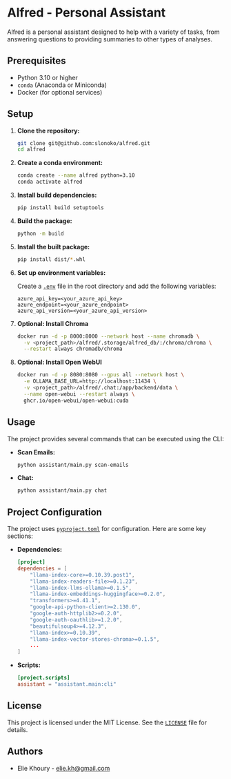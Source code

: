 # Alfred - Personal Assistant

Alfred is a personal assistant designed to help with a variety of tasks, from answering questions to providing summaries to other types of analyses.

## Prerequisites

- Python 3.10 or higher
- `conda` (Anaconda or Miniconda)
- Docker (for optional services)

## Setup

1. **Clone the repository:**

    ```sh
    git clone git@github.com:slonoko/alfred.git
    cd alfred
    ```

2. **Create a conda environment:**

    ```sh
    conda create --name alfred python=3.10
    conda activate alfred
    ```

3. **Install build dependencies:**

    ```sh
    pip install build setuptools
    ```

4. **Build the package:**

    ```sh
    python -m build
    ```

5. **Install the built package:**

    ```sh
    pip install dist/*.whl
    ```

6. **Set up environment variables:**

    Create a [`.env`](.env ) file in the root directory and add the following variables:

    ```env
    azure_api_key=<your_azure_api_key>
    azure_endpoint=<your_azure_endpoint>
    azure_api_version=<your_azure_api_version>
    ```

7. **Optional: Install Chroma**

    ```sh
    docker run -d -p 8000:8000 --network host --name chromadb \
      -v <project_path>/alfred/.storage/alfred_db/:/chroma/chroma \
      --restart always chromadb/chroma
    ```

8. **Optional: Install Open WebUI**

    ```sh
    docker run -d -p 8080:8080 --gpus all --network host \
      -e OLLAMA_BASE_URL=http://localhost:11434 \
      -v <project_path>/alfred/.chat:/app/backend/data \
      --name open-webui --restart always \
      ghcr.io/open-webui/open-webui:cuda
    ```

## Usage

The project provides several commands that can be executed using the CLI:

- **Scan Emails:**

    ```sh
    python assistant/main.py scan-emails
    ```

- **Chat:**

    ```sh
    python assistant/main.py chat
    ```

## Project Configuration

The project uses [`pyproject.toml`](pyproject.toml ) for configuration. Here are some key sections:

- **Dependencies:**

    ```toml
    [project]
    dependencies = [
        "llama-index-core>=0.10.39.post1",
        "llama-index-readers-file>=0.1.23",
        "llama-index-llms-ollama>=0.1.5",
        "llama-index-embeddings-huggingface>=0.2.0",
        "transformers>=4.41.1",
        "google-api-python-client>=2.130.0",
        "google-auth-httplib2>=0.2.0",
        "google-auth-oauthlib>=1.2.0",
        "beautifulsoup4>=4.12.3",
        "llama-index>=0.10.39",
        "llama-index-vector-stores-chroma>=0.1.5",
        ...
    ]
    ```

- **Scripts:**

    ```toml
    [project.scripts]
    assistant = "assistant.main:cli"
    ```

## License

This project is licensed under the MIT License. See the [`LICENSE`](LICENSE ) file for details.

## Authors

- Elie Khoury - [elie.kh@gmail.com](mailto:elie.kh@gmail.com)